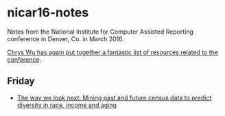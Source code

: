 # nicar16-notes
Notes from the National Institute for Computer Assisted Reporting conference in Denver, Co. in March 2016.

[Chrys Wu has again put together a fantastic list of resources related to the conference](http://blog.chryswu.com/2016/03/08/nicar16-slides-links-tutorials-resources/).

## Friday

* [The way we look next: Mining past and future census data to predict diversity in race, income and aging](01-census.md)